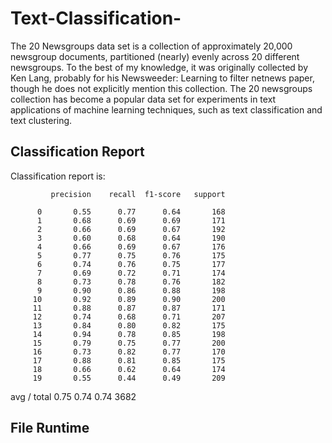 # Text-Classification-
The 20 Newsgroups data set is a collection of approximately 20,000 newsgroup documents, partitioned (nearly) evenly across 20 different newsgroups. To the best of my knowledge, it was originally collected by Ken Lang, probably for his Newsweeder: Learning to filter netnews paper, though he does not explicitly mention this collection. The 20 newsgroups collection has become a popular data set for experiments in text applications of machine learning techniques, such as text classification and text clustering.
## Classification Report
Classification report is:

             precision    recall  f1-score   support

          0       0.55      0.77      0.64       168
          1       0.68      0.69      0.69       171
          2       0.66      0.69      0.67       192
          3       0.60      0.68      0.64       190
          4       0.66      0.69      0.67       176
          5       0.77      0.75      0.76       175
          6       0.74      0.76      0.75       177
          7       0.69      0.72      0.71       174
          8       0.73      0.78      0.76       182
          9       0.90      0.86      0.88       198
         10       0.92      0.89      0.90       200
         11       0.88      0.87      0.87       171
         12       0.74      0.68      0.71       207
         13       0.84      0.80      0.82       175
         14       0.94      0.78      0.85       198
         15       0.79      0.75      0.77       200
         16       0.73      0.82      0.77       170
         17       0.88      0.81      0.85       175
         18       0.66      0.62      0.64       174
         19       0.55      0.44      0.49       209

avg / total       0.75      0.74      0.74      3682

## File Runtime
